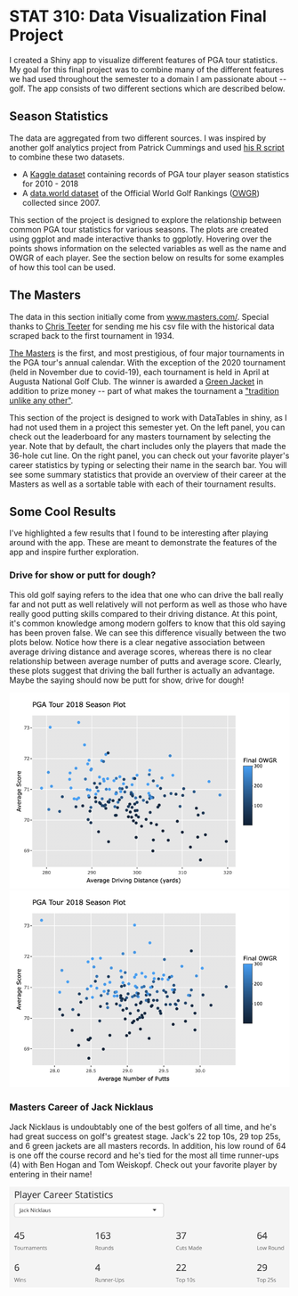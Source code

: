 # STAT 310: Data Visualization Final Project

I created a Shiny app to visualize different features of PGA tour statistics. My goal for this final project was to combine many of the different features we had used throughout the semester to a domain I am passionate about -- golf. The app consists of two different sections which are described below. 

## Season Statistics
 The data are aggregated from two different sources. I was inspired by another golf analytics project from Patrick Cummings and used [his R script](https://github.com/pwc2/pga-tour-shiny/blob/master/loadData.R) to combine these two datasets.
-   A [Kaggle dataset](https://www.kaggle.com/jmpark746/pga-tour-data-2010-2018) containing records of PGA tour player season statistics for 2010 - 2018
- A [data.world dataset](https://data.world/neilgallen/official-world-golf-ranking) of the Official World Golf Rankings ([OWGR](http://www.owgr.com/)) collected since 2007. 

This section of the project is designed to explore the relationship between common PGA tour statistics for various seasons. The plots are created using ggplot and made interactive thanks to ggplotly. Hovering over the points shows information on the selected variables as well as the name and OWGR of each player. See the section below on results for some examples of how this tool can be used. 

## The Masters
The data in this section initially come from www.masters.com/. Special thanks to [Chris Teeter](https://www.cteeter.ca/) for sending me his csv file with the historical data scraped back to the first tournament in 1934.

[The Masters](https://en.wikipedia.org/wiki/Masters_Tournament) is the first, and most prestigious, of four major tournaments in the PGA tour's annual calendar. With the exception of the 2020 tournament (held in November due to covid-19), each tournament is held in April at Augusta National Golf Club. The winner is awarded a [Green Jacket](https://en.wikipedia.org/wiki/Masters_Tournament#Green_jacket) in addition to prize money -- part of what makes the tournament a ["tradition unlike any other"](https://www.mandourlaw.com/blog/jim-nantz-phrase-a-tradition-unlike-any-other-becomes-a-trademark/#:~:text=recently%20filed%20two%20trademark%20applications,associated%20with%20the%20Masters%20Tournament.&text=CBS's%20Jim%20Nantz%20actually%20coined,broadcaster%20for%20the%20Masters%20Tournament.).

This section of the project is designed to work with DataTables in shiny, as I had not used them in a project this semester yet. On the left panel, you can check out the leaderboard for any masters tournament by selecting the year. Note that by default, the chart includes only the players that made the 36-hole cut line. On the right panel, you can check out your favorite player's career statistics by typing or selecting their name in the search bar. You will see some summary statistics that provide an overview of their career at the Masters as well as a sortable table with each of their tournament results.

## Some Cool Results

I've highlighted a few results that I found to be interesting after playing around with the app. These are meant to demonstrate the features of the app and inspire further exploration.

### Drive for show or putt for dough?

This old golf saying refers to the idea that one who can drive the ball really far and not putt as well relatively will not perform as well as those who have really good putting skills compared to their driving distance. At this point, it's common knowledge among modern golfers to know that this old saying has been proven false. We can see this difference visually between the two plots below. Notice how there is a clear negative association between average driving distance and average scores, whereas there is no clear relationship between average number of putts and average score. Clearly, these plots suggest that driving the ball further is actually an advantage. Maybe the saying should now be putt for show, drive for dough!

![plot](Distance2018.png)
![plot2](putts2018.png)

### Masters Career of Jack Nicklaus

Jack Nicklaus is undoubtably one of the best golfers of all time, and he's had great success on golf's greatest stage. Jack's 22 top 10s, 29 top 25s, and 6 green jackets are all masters records. In addition, his low round of 64 is one off the course record and he's tied for the most all time runner-ups (4) with Ben Hogan and Tom Weiskopf. Check out your favorite player by entering in their name!

![jack](jackN.png)


 

